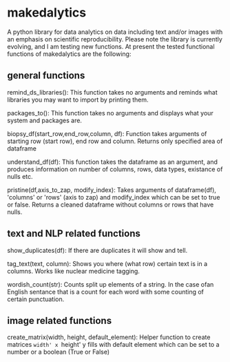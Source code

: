 # makedalytics
A python library for data analytics on data including text and/or images with an emphasis on scientific reproducibility. Please note the library is currently evolving, and I am testing new functions. At present the tested functional functions of makedalytics are the following: 

## general functions

remind_ds_libraries():
  This function takes no arguments and reminds what libraries you may want to import by printing them.
  
packages_to():
   This function takes no arguments and displays what your system and packages are.  

biopsy_df(start_row,end_row,column, df):
    Function takes arguments of starting row (start row), end row and column. Returns only specified area of dataframe
    
understand_df(df):
  This function takes the dataframe as an argument, and produces information on number of columns, rows, data types, existance of nulls etc.

pristine(df,axis_to_zap, modify_index):
    Takes arguments of dataframe(df), 'columns' or 'rows' (axis to zap) and modify_index which can be set to true or false.
    Returns a cleaned dataframe without columns or rows that have nulls.
    
## text and NLP related functions

show_duplicates(df):
    If there are duplicates it will show and tell. 
    
tag_text(text, column):
    Shows you where (what row) certain text is in a columns. Works like nuclear medicine tagging. 

wordish_count(str):
    Counts split up elements of a string. In the case ofan English sentance that is a count for each word with some counting of certain punctuation.

## image related functions   

create_matrix(width, height, default_element):
    Helper function to create matrices `width' x `height' y
    fills with default element which can be set to a number or a boolean (True or False) 
